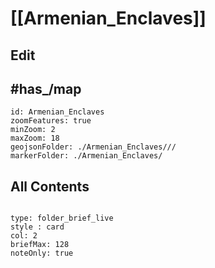 # [[Armenian_Enclaves]] 

## Edit


## #has_/map 


```leaflet
id: Armenian_Enclaves
zoomFeatures: true 
minZoom: 2 
maxZoom: 18
geojsonFolder: ./Armenian_Enclaves///
markerFolder: ./Armenian_Enclaves/
```



## All Contents

```folderv
```

```ccard
type: folder_brief_live
style : card
col: 2
briefMax: 128
noteOnly: true
```
